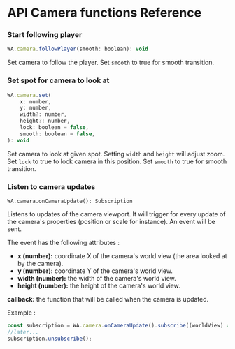 

# API Camera functions Reference

### Start following player

```javascript
WA.camera.followPlayer(smooth: boolean): void
```
Set camera to follow the player. Set `smooth` to true for smooth transition.

### Set spot for camera to look at

```javascript
WA.camera.set(
    x: number,
    y: number,
    width?: number,
    height?: number,
    lock: boolean = false,
    smooth: boolean = false,
): void
```

Set camera to look at given spot.
Setting `width` and `height` will adjust zoom.
Set `lock` to true to lock camera in this position.
Set `smooth` to true for smooth transition.

### Listen to camera updates

```
WA.camera.onCameraUpdate(): Subscription
```

Listens to updates of the camera viewport. It will trigger for every update of the camera's properties (position or scale for instance). An event will be sent.

The event has the following attributes :
*   **x (number):** coordinate X of the camera's world view (the area looked at by the camera).
*   **y (number):** coordinate Y of the camera's world view.
*   **width (number):** the width of the camera's world view.
*   **height (number):** the height of the camera's world view.

**callback:** the function that will be called when the camera is updated.

Example :
```javascript
const subscription = WA.camera.onCameraUpdate().subscribe((worldView) => console.log(worldView));
//later...
subscription.unsubscribe();
